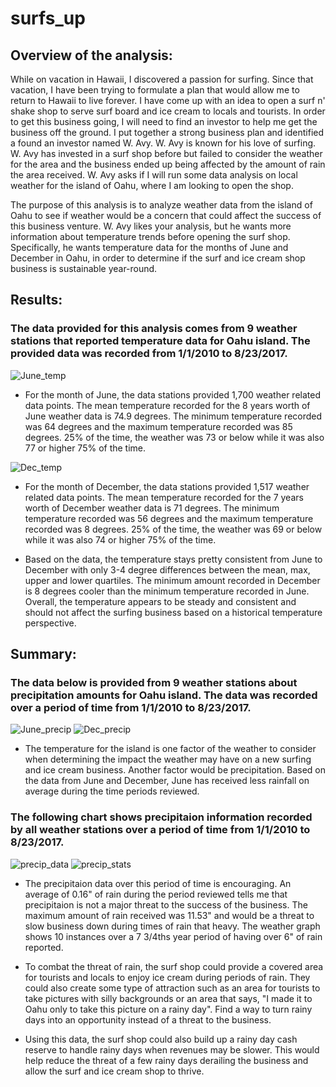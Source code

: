 # surfs_up

## Overview of the analysis: 
While on vacation in Hawaii, I discovered a passion for surfing.  Since that vacation, I have been trying to formulate a plan that would allow me to return to Hawaii to live forever.  I have come up with an idea to open a surf n' shake shop to serve surf board and ice cream to locals and tourists.  In order to get this business going, I will need to find an investor to help me get the business off the ground.  I put together a strong business plan and identified a found an investor named W. Avy.  W. Avy is known for his love of surfing.  W. Avy has invested in a surf shop before but failed to consider the weather for the area and the business ended up being affected by the amount of rain the area received.  W. Avy asks if I will run some data analysis on local weather for the island of Oahu, where I am looking to open the shop.

The purpose of this analysis is to analyze weather data from the island of Oahu to see if weather would be a concern that could affect the success of this business venture.  W. Avy likes your analysis, but he wants more information about temperature trends before opening the surf shop. Specifically, he wants temperature data for the months of June and December in Oahu, in order to determine if the surf and ice cream shop business is sustainable year-round.

## Results: 
### The data provided for this analysis comes from 9 weather stations that reported temperature data for Oahu island.  The provided data was recorded from 1/1/2010 to 8/23/2017.

![June_temp](https://user-images.githubusercontent.com/107599510/188226885-3dd90d2d-75a0-46ff-8185-510ce677be8a.png) 

* For the month of June, the data stations provided 1,700 weather related data points.  The mean temperature recorded for the 8 years worth of June weather data is 74.9 degrees.  The minimum temperature recorded was 64 degrees and the maximum temperature recorded was 85 degrees.  25% of the time, the weather was 73 or below while it was also 77 or higher 75% of the time. 

![Dec_temp](https://user-images.githubusercontent.com/107599510/188226910-2f63cad8-31c6-4172-bca2-b977b02acc3c.png)

* For the month of December, the data stations provided 1,517 weather related data points.  The mean temperature recorded for the 7 years worth of December weather data is 71 degrees.  The minimum temperature recorded was 56 degrees and the maximum temperature recorded was 8 degrees.  25% of the time, the weather was 69 or below while it was also 74 or higher 75% of the time. 

* Based on the data, the temperature stays pretty consistent from June to December with only 3-4 degree differences between the mean, max, upper and lower quartiles.  The minimum amount recorded in December is 8 degrees cooler than the minimum temperature recorded in June.  Overall, the temperature appears to be steady and consistent and should not affect the surfing business based on a historical temperature perspective.

## Summary: 
### The data below is provided from 9 weather stations about precipitation amounts for Oahu island.  The data was recorded over a period of time from 1/1/2010 to 8/23/2017.

![June_precip](https://user-images.githubusercontent.com/107599510/188226918-c5a6277a-20a6-48ec-8269-cbf715dbbfd4.png) ![Dec_precip](https://user-images.githubusercontent.com/107599510/188226926-cc384d8d-5319-4fd2-a9ee-714ddbf87f0e.png)

* The temperature for the island is one factor of the weather to consider when determining the impact the weather may have on a new surfing and ice cream business.  Another factor would be precipitation.  Based on the data from June and December, June has received less rainfall on average during the time periods reviewed.  

### The following chart shows precipitaion information recorded by all weather stations over a period of time from 1/1/2010 to 8/23/2017.

![precip_data](https://user-images.githubusercontent.com/107599510/188239982-10150b1a-82eb-471b-88e0-f0383aefbf7c.png)  ![precip_stats](https://user-images.githubusercontent.com/107599510/188240133-7e9fc6ea-7222-4458-aaa4-9f442443a9b2.png)

* The precipitaion data over this period of time is encouraging.  An average of 0.16" of rain during the period reviewed tells me that precipitaion is not a major threat to the success of the business.  The maximum amount of rain received was 11.53" and would be a threat to slow business down during times of rain that heavy.  The weather graph shows 10 instances over a 7 3/4ths year period of having over 6" of rain reported.  

* To combat the threat of rain, the surf shop could provide a covered area for tourists and locals to enjoy ice cream during periods of rain.  They could also create some type of attraction such as an area for tourists to take pictures with silly backgrounds or an area that says, "I made it to Oahu only to take this picture on a rainy day".  Find a way to turn rainy days into an opportunity instead of a threat to the business.  

*  Using this data, the surf shop could also build up a rainy day cash reserve to handle rainy days when revenues may be slower.  This would help reduce the threat of a few rainy days derailing the business and allow the surf and ice cream shop to thrive.
